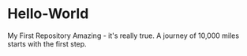 # Hello-World
My First Repository
Amazing - it's really true.
A journey of 10,000 miles starts with the first step.
